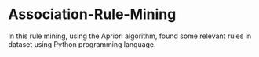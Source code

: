 # Association-Rule-Mining
In this rule mining, using the Apriori algorithm, found some relevant rules in dataset using Python programming language.
